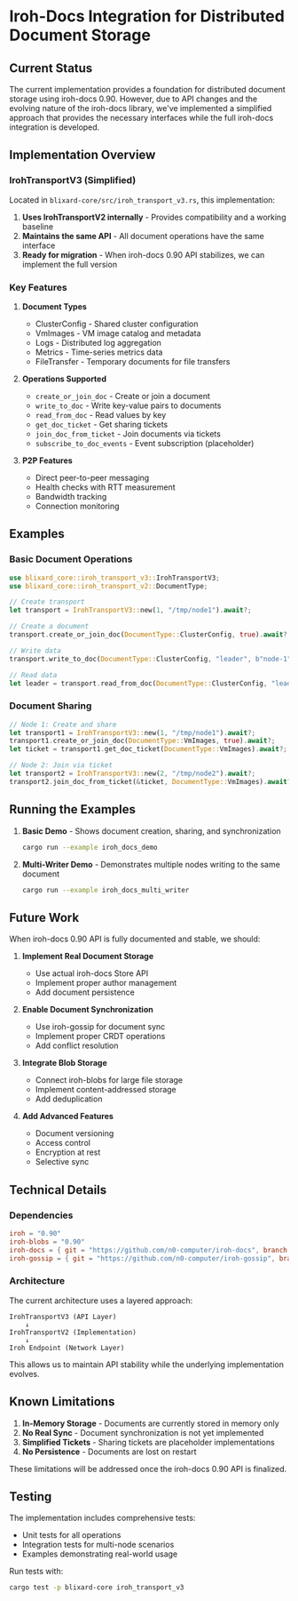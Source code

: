 # Iroh-Docs Integration for Distributed Document Storage

## Current Status

The current implementation provides a foundation for distributed document storage using iroh-docs 0.90. However, due to API changes and the evolving nature of the iroh-docs library, we've implemented a simplified approach that provides the necessary interfaces while the full iroh-docs integration is developed.

## Implementation Overview

### IrohTransportV3 (Simplified)

Located in `blixard-core/src/iroh_transport_v3.rs`, this implementation:

1. **Uses IrohTransportV2 internally** - Provides compatibility and a working baseline
2. **Maintains the same API** - All document operations have the same interface
3. **Ready for migration** - When iroh-docs 0.90 API stabilizes, we can implement the full version

### Key Features

1. **Document Types**
   - ClusterConfig - Shared cluster configuration
   - VmImages - VM image catalog and metadata
   - Logs - Distributed log aggregation
   - Metrics - Time-series metrics data
   - FileTransfer - Temporary documents for file transfers

2. **Operations Supported**
   - `create_or_join_doc` - Create or join a document
   - `write_to_doc` - Write key-value pairs to documents
   - `read_from_doc` - Read values by key
   - `get_doc_ticket` - Get sharing tickets
   - `join_doc_from_ticket` - Join documents via tickets
   - `subscribe_to_doc_events` - Event subscription (placeholder)

3. **P2P Features**
   - Direct peer-to-peer messaging
   - Health checks with RTT measurement
   - Bandwidth tracking
   - Connection monitoring

## Examples

### Basic Document Operations

```rust
use blixard_core::iroh_transport_v3::IrohTransportV3;
use blixard_core::iroh_transport_v2::DocumentType;

// Create transport
let transport = IrohTransportV3::new(1, "/tmp/node1").await?;

// Create a document
transport.create_or_join_doc(DocumentType::ClusterConfig, true).await?;

// Write data
transport.write_to_doc(DocumentType::ClusterConfig, "leader", b"node-1").await?;

// Read data
let leader = transport.read_from_doc(DocumentType::ClusterConfig, "leader").await?;
```

### Document Sharing

```rust
// Node 1: Create and share
let transport1 = IrohTransportV3::new(1, "/tmp/node1").await?;
transport1.create_or_join_doc(DocumentType::VmImages, true).await?;
let ticket = transport1.get_doc_ticket(DocumentType::VmImages).await?;

// Node 2: Join via ticket
let transport2 = IrohTransportV3::new(2, "/tmp/node2").await?;
transport2.join_doc_from_ticket(&ticket, DocumentType::VmImages).await?;
```

## Running the Examples

1. **Basic Demo** - Shows document creation, sharing, and synchronization
   ```bash
   cargo run --example iroh_docs_demo
   ```

2. **Multi-Writer Demo** - Demonstrates multiple nodes writing to the same document
   ```bash
   cargo run --example iroh_docs_multi_writer
   ```

## Future Work

When iroh-docs 0.90 API is fully documented and stable, we should:

1. **Implement Real Document Storage**
   - Use actual iroh-docs Store API
   - Implement proper author management
   - Add document persistence

2. **Enable Document Synchronization**
   - Use iroh-gossip for document sync
   - Implement proper CRDT operations
   - Add conflict resolution

3. **Integrate Blob Storage**
   - Connect iroh-blobs for large file storage
   - Implement content-addressed storage
   - Add deduplication

4. **Add Advanced Features**
   - Document versioning
   - Access control
   - Encryption at rest
   - Selective sync

## Technical Details

### Dependencies

```toml
iroh = "0.90"
iroh-blobs = "0.90"
iroh-docs = { git = "https://github.com/n0-computer/iroh-docs", branch = "Frando/iroh-0.90" }
iroh-gossip = { git = "https://github.com/n0-computer/iroh-gossip", branch = "main" }
```

### Architecture

The current architecture uses a layered approach:

```
IrohTransportV3 (API Layer)
    ↓
IrohTransportV2 (Implementation)
    ↓
Iroh Endpoint (Network Layer)
```

This allows us to maintain API stability while the underlying implementation evolves.

## Known Limitations

1. **In-Memory Storage** - Documents are currently stored in memory only
2. **No Real Sync** - Document synchronization is not yet implemented
3. **Simplified Tickets** - Sharing tickets are placeholder implementations
4. **No Persistence** - Documents are lost on restart

These limitations will be addressed once the iroh-docs 0.90 API is finalized.

## Testing

The implementation includes comprehensive tests:

- Unit tests for all operations
- Integration tests for multi-node scenarios
- Examples demonstrating real-world usage

Run tests with:
```bash
cargo test -p blixard-core iroh_transport_v3
```